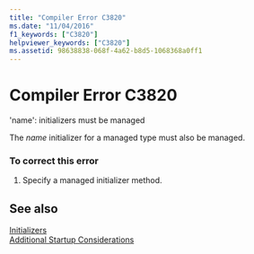 ```yaml
---
title: "Compiler Error C3820"
ms.date: "11/04/2016"
f1_keywords: ["C3820"]
helpviewer_keywords: ["C3820"]
ms.assetid: 98638838-068f-4a62-b8d5-1068368a0ff1
---
```

# Compiler Error C3820

'name': initializers must be managed

The *name* initializer for a managed type must also be managed.

### To correct this error

1. Specify a managed initializer method.

## See also

[Initializers](../../cpp/initializers.md)<br/>
[Additional Startup Considerations](../../cpp/additional-startup-considerations.md)
